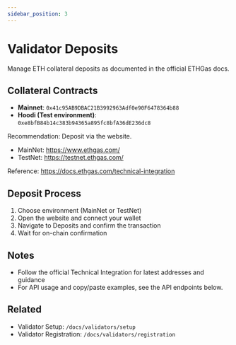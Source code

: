 ```yaml
---
sidebar_position: 3
---
```


# Validator Deposits

Manage ETH collateral deposits as documented in the official ETHGas docs.

## Collateral Contracts

- **Mainnet**: `0x41c95AB9DBAC21B3992963Adf0e90F6478364b88`
- **Hoodi (Test environment)**: `0xe8bfB84b14c383b94365a895fc8bfA36dE236dc8`

Recommendation: Deposit via the website.

- MainNet: https://www.ethgas.com/
- TestNet: https://testnet.ethgas.com/

Reference: https://docs.ethgas.com/technical-integration

## Deposit Process

1. Choose environment (MainNet or TestNet)
2. Open the website and connect your wallet
3. Navigate to Deposits and confirm the transaction
4. Wait for on-chain confirmation

## Notes

- Follow the official Technical Integration for latest addresses and guidance
- For API usage and copy/paste examples, see the API endpoints below.

## Related

- Validator Setup: `/docs/validators/setup`
- Validator Registration: `/docs/validators/registration` 